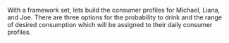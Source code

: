 With a framework set, lets build the consumer profiles for Michael, Liana, and Joe.
There are three options for the probability to drink and the range of desired consumption which will be assigned
to their daily consumer profiles.
